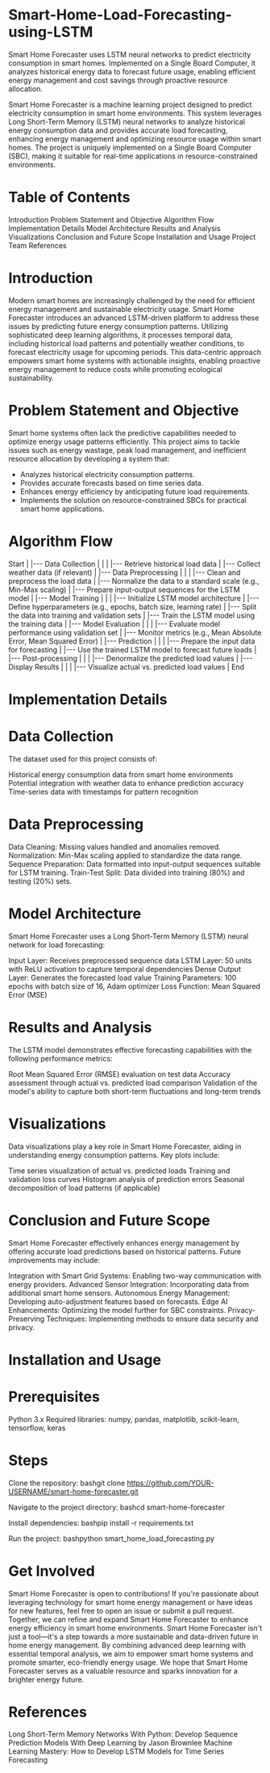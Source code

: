 # Smart-Home-Load-Forecasting-using-LSTM
Smart Home Forecaster uses LSTM neural networks to predict electricity consumption in smart homes. Implemented on a Single Board Computer, it analyzes historical energy data to forecast future usage, enabling efficient energy management and cost savings through proactive resource allocation.

Smart Home Forecaster is a machine learning project designed to predict electricity consumption in smart home environments. This system leverages Long Short-Term Memory (LSTM) neural networks to analyze historical energy consumption data and provides accurate load forecasting, enhancing energy management and optimizing resource usage within smart homes. The project is uniquely implemented on a Single Board Computer (SBC), making it suitable for real-time applications in resource-constrained environments.

# Table of Contents

Introduction
Problem Statement and Objective
Algorithm Flow
Implementation Details
Model Architecture
Results and Analysis
Visualizations
Conclusion and Future Scope
Installation and Usage
Project Team
References

# Introduction
Modern smart homes are increasingly challenged by the need for efficient energy management and sustainable electricity usage. Smart Home Forecaster introduces an advanced LSTM-driven platform to address these issues by predicting future energy consumption patterns. Utilizing sophisticated deep learning algorithms, it processes temporal data, including historical load patterns and potentially weather conditions, to forecast electricity usage for upcoming periods. This data-centric approach empowers smart home systems with actionable insights, enabling proactive energy management to reduce costs while promoting ecological sustainability.

# Problem Statement and Objective
Smart home systems often lack the predictive capabilities needed to optimize energy usage patterns efficiently. This project aims to tackle issues such as energy wastage, peak load management, and inefficient resource allocation by developing a system that:
- Analyzes historical electricity consumption patterns.
- Provides accurate forecasts based on time series data.
- Enhances energy efficiency by anticipating future load requirements.
- Implements the solution on resource-constrained SBCs for practical smart home applications.

# Algorithm Flow
Start
|
|--- Data Collection
| |
| |--- Retrieve historical load data
| |--- Collect weather data (if relevant)
|
|--- Data Preprocessing
| |
| |--- Clean and preprocess the load data
| |--- Normalize the data to a standard scale (e.g., Min-Max scaling)
| |--- Prepare input-output sequences for the LSTM model
|
|--- Model Training
| |
| |--- Initialize LSTM model architecture
| |--- Define hyperparameters (e.g., epochs, batch size, learning rate)
| |--- Split the data into training and validation sets
| |--- Train the LSTM model using the training data
|
|--- Model Evaluation
| |
| |--- Evaluate model performance using validation set
| |--- Monitor metrics (e.g., Mean Absolute Error, Mean Squared Error)
|
|--- Prediction
| |
| |--- Prepare the input data for forecasting
| |--- Use the trained LSTM model to forecast future loads
|
|--- Post-processing
| |
| |--- Denormalize the predicted load values
|
|--- Display Results
| |
| |--- Visualize actual vs. predicted load values
|
End

# Implementation Details
# Data Collection
The dataset used for this project consists of:

Historical energy consumption data from smart home environments
Potential integration with weather data to enhance prediction accuracy
Time-series data with timestamps for pattern recognition

# Data Preprocessing

Data Cleaning: Missing values handled and anomalies removed.
Normalization: Min-Max scaling applied to standardize the data range.
Sequence Preparation: Data formatted into input-output sequences suitable for LSTM training.
Train-Test Split: Data divided into training (80%) and testing (20%) sets.

# Model Architecture
Smart Home Forecaster uses a Long Short-Term Memory (LSTM) neural network for load forecasting:

Input Layer: Receives preprocessed sequence data
LSTM Layer: 50 units with ReLU activation to capture temporal dependencies
Dense Output Layer: Generates the forecasted load value
Training Parameters: 100 epochs with batch size of 16, Adam optimizer
Loss Function: Mean Squared Error (MSE)

# Results and Analysis
The LSTM model demonstrates effective forecasting capabilities with the following performance metrics:

Root Mean Squared Error (RMSE) evaluation on test data
Accuracy assessment through actual vs. predicted load comparison
Validation of the model's ability to capture both short-term fluctuations and long-term trends

# Visualizations
Data visualizations play a key role in Smart Home Forecaster, aiding in understanding energy consumption patterns. Key plots include:

Time series visualization of actual vs. predicted loads
Training and validation loss curves
Histogram analysis of prediction errors
Seasonal decomposition of load patterns (if applicable)

# Conclusion and Future Scope
Smart Home Forecaster effectively enhances energy management by offering accurate load predictions based on historical patterns. Future improvements may include:

Integration with Smart Grid Systems: Enabling two-way communication with energy providers.
Advanced Sensor Integration: Incorporating data from additional smart home sensors.
Autonomous Energy Management: Developing auto-adjustment features based on forecasts.
Edge AI Enhancements: Optimizing the model further for SBC constraints.
Privacy-Preserving Techniques: Implementing methods to ensure data security and privacy.

# Installation and Usage
# Prerequisites

Python 3.x
Required libraries: numpy, pandas, matplotlib, scikit-learn, tensorflow, keras

# Steps

Clone the repository:
bashgit clone https://github.com/YOUR-USERNAME/smart-home-forecaster.git

Navigate to the project directory:
bashcd smart-home-forecaster

Install dependencies:
bashpip install -r requirements.txt

Run the project:
bashpython smart_home_load_forecasting.py


# Get Involved
Smart Home Forecaster is open to contributions! If you're passionate about leveraging technology for smart home energy management or have ideas for new features, feel free to open an issue or submit a pull request. Together, we can refine and expand Smart Home Forecaster to enhance energy efficiency in smart home environments.
Smart Home Forecaster isn't just a tool—it's a step towards a more sustainable and data-driven future in home energy management. By combining advanced deep learning with essential temporal analysis, we aim to empower smart home systems and promote smarter, eco-friendly energy usage. We hope that Smart Home Forecaster serves as a valuable resource and sparks innovation for a brighter energy future.
# References

Long Short-Term Memory Networks With Python: Develop Sequence Prediction Models With Deep Learning by Jason Brownlee
Machine Learning Mastery: How to Develop LSTM Models for Time Series Forecasting

